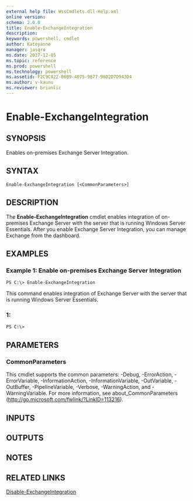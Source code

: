 ```yaml
---
external help file: WssCmdlets.dll-Help.xml
online version: 
schema: 2.0.0
title: Enable-ExchangeIntegration
description: 
keywords: powershell, cmdlet
author: Kateyanne
manager: jasgro
ms.date: 2017-12-05
ms.topic: reference
ms.prod: powershell
ms.technology: powershell
ms.assetid: F2C9C822-B6B9-4075-9877-96D2D7D943D4
ms.author: v-kaunu
ms.reviewer: brianlic
---
```


# Enable-ExchangeIntegration

## SYNOPSIS
Enables on-premises Exchange Server Integration.

## SYNTAX

```
Enable-ExchangeIntegration [<CommonParameters>]
```

## DESCRIPTION
The **Enable-ExchangeIntegration** cmdlet enables integration of on-premises Exchange Server with the server that is running Windows Server Essentials.
After you enable Exchange Server Integration, you can manage Exchange from the dashboard.

## EXAMPLES

### Example 1: Enable on-premises Exchange Server Integration
```
PS C:\> Enable-ExchangeIntegration
```

This command enables integration of Exchange Server with the server that is running Windows Server Essentials.

### 1:
```
PS C:\>
```

## PARAMETERS

### CommonParameters
This cmdlet supports the common parameters: -Debug, -ErrorAction, -ErrorVariable, -InformationAction, -InformationVariable, -OutVariable, -OutBuffer, -PipelineVariable, -Verbose, -WarningAction, and -WarningVariable. For more information, see about_CommonParameters (http://go.microsoft.com/fwlink/?LinkID=113216).

## INPUTS

## OUTPUTS

## NOTES

## RELATED LINKS

[Disable-ExchangeIntegration](./Disable-ExchangeIntegration.md)

